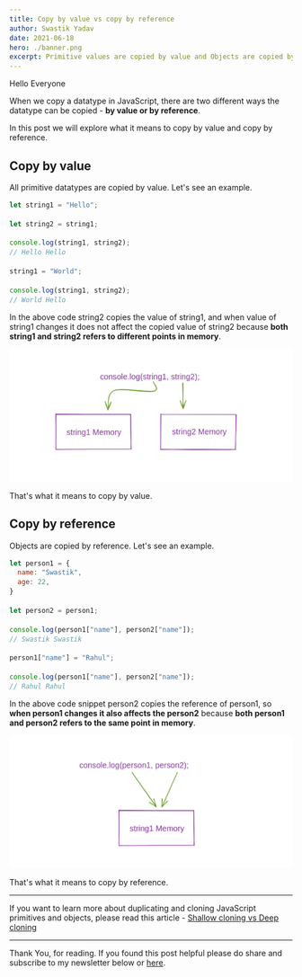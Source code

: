 ```yaml
---
title: Copy by value vs copy by reference
author: Swastik Yadav
date: 2021-06-18
hero: ./banner.png
excerpt: Primitive values are copied by value and Objects are copied by reference. In this post we will explore what that means.
---
```


Hello Everyone

When we copy a datatype in JavaScript, there are two different ways the datatype can be copied - **by value or by reference**.

In this post we will explore what it means to copy by value and copy by reference.

## Copy by value
All primitive datatypes are copied by value. Let's see an example.

```js
let string1 = "Hello";

let string2 = string1;

console.log(string1, string2);
// Hello Hello

string1 = "World";

console.log(string1, string2);
// World Hello
```

In the above code string2 copies the value of string1, and when value of string1 changes it does not affect the copied value of string2 because **both string1 and string2 refers to different points in memory**.

![copy-by-value](./value.png)

That's what it means to copy by value.

## Copy by reference
Objects are copied by reference. Let's see an example.

```js
let person1 = {
  name: "Swastik",
  age: 22,
}

let person2 = person1;

console.log(person1["name"], person2["name"]);
// Swastik Swastik

person1["name"] = "Rahul";

console.log(person1["name"], person2["name"]);
// Rahul Rahul
```

In the above code snippet person2 copies the reference of person1, so **when person1 changes it also affects the person2** because **both person1 and person2 refers to the same point in memory**.

![copy-by-reference](./reference.png)

That's what it means to copy by reference.

------------------------------------------

If you want to learn more about duplicating and cloning JavaScript primitives and objects, please read this article - [Shallow cloning vs Deep cloning](./shallow-cloning-vs-deep-cloning)

------------------------------------------

Thank You, for reading. If you found this post helpful please do share and subscribe to my newsletter below or [here](./subscribe).